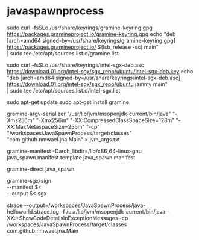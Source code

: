 # javaspawnprocess

sudo curl -fsSLo /usr/share/keyrings/gramine-keyring.gpg https://packages.gramineproject.io/gramine-keyring.gpg
echo "deb [arch=amd64 signed-by=/usr/share/keyrings/gramine-keyring.gpg] https://packages.gramineproject.io/ $(lsb_release -sc) main" \
| sudo tee /etc/apt/sources.list.d/gramine.list

sudo curl -fsSLo /usr/share/keyrings/intel-sgx-deb.asc https://download.01.org/intel-sgx/sgx_repo/ubuntu/intel-sgx-deb.key
echo "deb [arch=amd64 signed-by=/usr/share/keyrings/intel-sgx-deb.asc] https://download.01.org/intel-sgx/sgx_repo/ubuntu jammy main" \
| sudo tee /etc/apt/sources.list.d/intel-sgx.list

sudo apt-get update
sudo apt-get install gramine



gramine-argv-serializer "/usr/lib/jvm/msopenjdk-current/bin/java" "-Xms256m" "-Xmx256m" "-XX:CompressedClassSpaceSize=128m" "-XX:MaxMetaspaceSize=256m" "-cp" "/workspaces/JavaSpawnProcess/target/classes" "com.github.nmwael.jna.Main" > jvm_args.txt

gramine-manifest -Darch_libdir=/lib/x86_64-linux-gnu java_spawn.manifest.template java_spawn.manifest

gramine-direct java_spawn

gramine-sgx-sign \
		--manifest $< \
		--output $<.sgx

strace --output=/workspaces/JavaSpawnProcess/java-helloworld.strace.log -f /usr/lib/jvm/msopenjdk-current/bin/java -XX:+ShowCodeDetailsInExceptionMessages -cp /workspaces/JavaSpawnProcess/target/classes com.github.nmwael.jna.Main